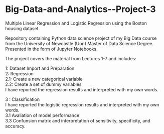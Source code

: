 # Big-Data-and-Analytics--Project-3
Multiple Linear Regression and Logistic Regression using the Boston housing dataset

Repository containing Python data science project of my Big Data course from the University of Newcastle (Uon) Master of Data Science Degree. Presented in the form of Jupyter Notebooks.

The project covers the material from Lectures 1-7 and includes:

1: Dataset Import and Preparation<br>
2: Regression<br>
  2.1: Create a new categorical variable<br>
  2.2: Create a set of dummy variables<br>
I have reported the regression results and interpreted with my own words.<br>

3 : Classification<br>
I have reported the logistic regression results and interpreted with my own words.<br>
  3.1 Avaliation of model performance<br>
  3.3 Confunsion matrix and interpretation of sensitivity, specificity, and accuracy.

